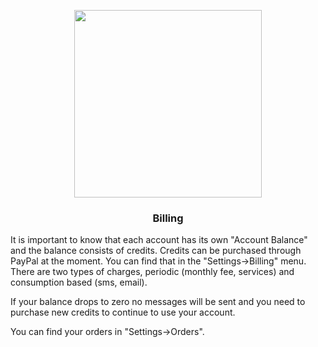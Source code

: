 <p align='center' style='text-align:center; width:100%;' width='100%'>
  <img src="https://www.bosbec.io/res/bosbec_navbar_logo_svg.svg" style='width:300px;' width='300px'/>
</p>


### <center>Billing</center>


It is important to know that each account has its own "Account Balance" and the balance consists of credits. Credits can be purchased through PayPal at the moment. You can find that in the "Settings->Billing" menu. There are two types of charges, periodic (monthly fee, services) and consumption based (sms, email). 

If your balance drops to zero no messages will be sent and you need to purchase new credits to continue to use your account.

You can find your orders in "Settings->Orders". 
